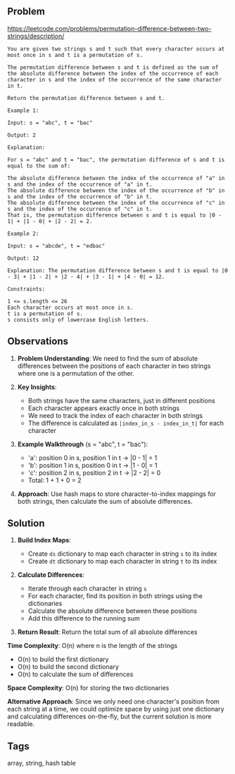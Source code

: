 ## Problem

https://leetcode.com/problems/permutation-difference-between-two-strings/description/

```
You are given two strings s and t such that every character occurs at most once in s and t is a permutation of s.

The permutation difference between s and t is defined as the sum of the absolute difference between the index of the occurrence of each character in s and the index of the occurrence of the same character in t.

Return the permutation difference between s and t.

Example 1:

Input: s = "abc", t = "bac"

Output: 2

Explanation:

For s = "abc" and t = "bac", the permutation difference of s and t is equal to the sum of:

The absolute difference between the index of the occurrence of "a" in s and the index of the occurrence of "a" in t.
The absolute difference between the index of the occurrence of "b" in s and the index of the occurrence of "b" in t.
The absolute difference between the index of the occurrence of "c" in s and the index of the occurrence of "c" in t.
That is, the permutation difference between s and t is equal to |0 - 1| + |1 - 0| + |2 - 2| = 2.

Example 2:

Input: s = "abcde", t = "edbac"

Output: 12

Explanation: The permutation difference between s and t is equal to |0 - 3| + |1 - 2| + |2 - 4| + |3 - 1| + |4 - 0| = 12.

Constraints:

1 <= s.length <= 26
Each character occurs at most once in s.
t is a permutation of s.
s consists only of lowercase English letters.
```

## Observations

1. **Problem Understanding**: We need to find the sum of absolute differences between the positions of each character in two strings where one is a permutation of the other.

2. **Key Insights**:
   - Both strings have the same characters, just in different positions
   - Each character appears exactly once in both strings
   - We need to track the index of each character in both strings
   - The difference is calculated as `|index_in_s - index_in_t|` for each character

3. **Example Walkthrough** (s = "abc", t = "bac"):
   - 'a': position 0 in s, position 1 in t → |0 - 1| = 1
   - 'b': position 1 in s, position 0 in t → |1 - 0| = 1  
   - 'c': position 2 in s, position 2 in t → |2 - 2| = 0
   - Total: 1 + 1 + 0 = 2

4. **Approach**: Use hash maps to store character-to-index mappings for both strings, then calculate the sum of absolute differences.

## Solution

1. **Build Index Maps**: 
   - Create `ds` dictionary to map each character in string `s` to its index
   - Create `dt` dictionary to map each character in string `t` to its index

2. **Calculate Differences**:
   - Iterate through each character in string `s`
   - For each character, find its position in both strings using the dictionaries
   - Calculate the absolute difference between these positions
   - Add this difference to the running sum

3. **Return Result**: Return the total sum of all absolute differences

**Time Complexity**: O(n) where n is the length of the strings
- O(n) to build the first dictionary
- O(n) to build the second dictionary  
- O(n) to calculate the sum of differences

**Space Complexity**: O(n) for storing the two dictionaries

**Alternative Approach**: Since we only need one character's position from each string at a time, we could optimize space by using just one dictionary and calculating differences on-the-fly, but the current solution is more readable.

## Tags

array, string, hash table